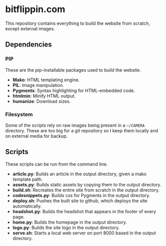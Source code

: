 # bitflippin.com

This repository contains everything to build the website from scratch, except external images.

## Dependencies

### PIP

These are the pip-installable packages used to build the website.

- **Mako**: HTML templating engine.
- **PIL**: Image manipulation.
- **Pygments**: Syntax highlighting for HTML-embedded code.
- **htmlmin**: Minify HTML output.
- **humanize**: Download sizes.

### Filesystem

Some of the scripts rely on raw images being present in a `~/CAMERA` directory. These are too big for a git repository so I keep them locally and on external media for backup.

## Scripts

These scripts can be run from the command line.

- **article.py**: Builds an article in the output directory, given a mako template path.
- **assets.py**: Builds static assets by copying them to the output directory.
- **build.sh**: Recreates the entire site from scratch in the output directory.
- **codesnippets.py**: Builds css for Pygments in the output directory.
- **deploy.sh**: Pushes the built site to github, which deploys the site automatically.
- **headshot.py**: Builds the headshot that appears in the footer of every page.
- **home.py**: Builds the homepage in the output directory.
- **logo.py**: Builds the site logo in the output directory.
- **serve.sh**: Starts a local web server on port 8000 based in the output directory.
